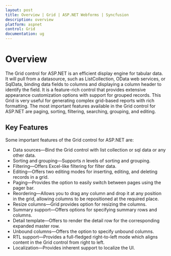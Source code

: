 ```yaml
---
layout: post
title: Overview | Grid | ASP.NET Webforms | Syncfusion
description: overview
platform: aspnet
control: Grid
documentation: ug
---
```


# Overview

The Grid control for ASP.NET is an efficient display engine for tabular data. It will pull from a datasource, such as ListCollection, OData web services, or SqlData, binding data fields to columns and displaying a column header to identify the field. It is a feature-rich control that provides extensive appearance customization options with support for grouped records. This Grid is very useful for generating complex grid-based reports with rich formatting. The most important features available in the Grid control for ASP.NET are paging, sorting, filtering, searching, grouping, and editing. 

## Key Features

Some important features of the Grid control for ASP.NET are:

* Data sources—Bind the Grid control with list collection or sql data or any other data.
* Sorting and grouping—Supports _n_ levels of sorting and grouping.
* Filtering—Offers Excel-like filtering for filter data.
* Editing—Offers two editing modes for inserting, editing, and deleting records in a grid.
* Paging—Provides the option to easily switch between pages using the pager bar.
* Reordering—Allows you to drag any column and drop it at any position in the grid, allowing columns to be repositioned at the required place.
* Resize columns—Grid provides option for resizing the columns.
* Summary support—Offers options for specifying summary rows and columns.
* Detail template—Offers to render the detail row for the corresponding expanded master row.
* Unbound columns—Offers the option to specify unbound columns.
* RTL support—Provides a full-fledged right-to-left mode which aligns content in the Grid control from right to left.
* Localization—Provides inherent support to localize the UI.
